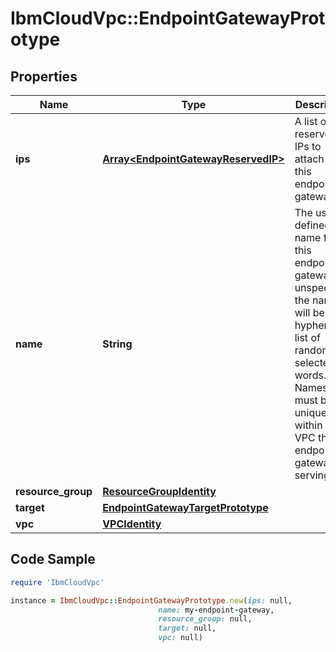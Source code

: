 # IbmCloudVpc::EndpointGatewayPrototype

## Properties

Name | Type | Description | Notes
------------ | ------------- | ------------- | -------------
**ips** | [**Array&lt;EndpointGatewayReservedIP&gt;**](EndpointGatewayReservedIP.md) | A list of reserved IPs to attach to this endpoint gateway. | [optional] 
**name** | **String** | The user-defined name for this endpoint gateway. If unspecified, the name will be a hyphenated list of randomly-selected words. Names must be unique within the VPC this endpoint gateway is serving. | [optional] 
**resource_group** | [**ResourceGroupIdentity**](ResourceGroupIdentity.md) |  | [optional] 
**target** | [**EndpointGatewayTargetPrototype**](EndpointGatewayTargetPrototype.md) |  | 
**vpc** | [**VPCIdentity**](VPCIdentity.md) |  | 

## Code Sample

```ruby
require 'IbmCloudVpc'

instance = IbmCloudVpc::EndpointGatewayPrototype.new(ips: null,
                                 name: my-endpoint-gateway,
                                 resource_group: null,
                                 target: null,
                                 vpc: null)
```


